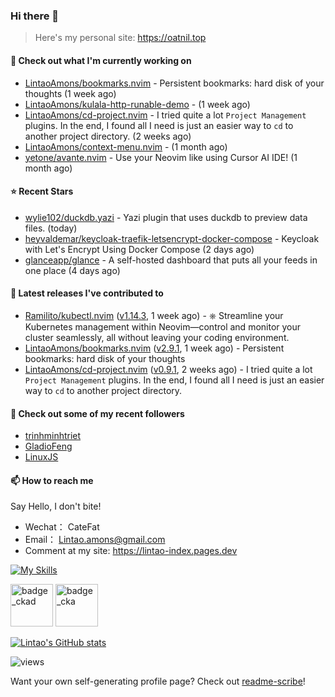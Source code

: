 ### Hi there 👋
> Here's my personal site: https://oatnil.top

#### 👷 Check out what I'm currently working on

- [LintaoAmons/bookmarks.nvim](https://github.com/LintaoAmons/bookmarks.nvim) - Persistent bookmarks: hard disk of your thoughts (1 week ago)
- [LintaoAmons/kulala-http-runable-demo](https://github.com/LintaoAmons/kulala-http-runable-demo) -  (1 week ago)
- [LintaoAmons/cd-project.nvim](https://github.com/LintaoAmons/cd-project.nvim) - I tried quite a lot `Project Management` plugins. In the end, I found all I need is just an easier way to `cd` to another project directory. (2 weeks ago)
- [LintaoAmons/context-menu.nvim](https://github.com/LintaoAmons/context-menu.nvim) -  (1 month ago)
- [yetone/avante.nvim](https://github.com/yetone/avante.nvim) - Use your Neovim like using Cursor AI IDE! (1 month ago)

#### ⭐ Recent Stars

- [wylie102/duckdb.yazi](https://github.com/wylie102/duckdb.yazi) - Yazi plugin that uses duckdb to preview data files. (today)
- [heyvaldemar/keycloak-traefik-letsencrypt-docker-compose](https://github.com/heyvaldemar/keycloak-traefik-letsencrypt-docker-compose) - Keycloak with Let&#39;s Encrypt Using Docker Compose (2 days ago)
- [glanceapp/glance](https://github.com/glanceapp/glance) - A self-hosted dashboard that puts all your feeds in one place (4 days ago)

#### 🔭 Latest releases I've contributed to

- [Ramilito/kubectl.nvim](https://github.com/Ramilito/kubectl.nvim) ([v1.14.3](https://github.com/Ramilito/kubectl.nvim/releases/tag/v1.14.3), 1 week ago) - ⎈ Streamline your Kubernetes management within Neovim—control and monitor your cluster seamlessly, all without leaving your coding environment.
- [LintaoAmons/bookmarks.nvim](https://github.com/LintaoAmons/bookmarks.nvim) ([v2.9.1](https://github.com/LintaoAmons/bookmarks.nvim/releases/tag/v2.9.1), 1 week ago) - Persistent bookmarks: hard disk of your thoughts
- [LintaoAmons/cd-project.nvim](https://github.com/LintaoAmons/cd-project.nvim) ([v0.9.1](https://github.com/LintaoAmons/cd-project.nvim/releases/tag/v0.9.1), 2 weeks ago) - I tried quite a lot `Project Management` plugins. In the end, I found all I need is just an easier way to `cd` to another project directory.

#### 👯 Check out some of my recent followers

- [trinhminhtriet](https://github.com/trinhminhtriet)
- [GladioFeng](https://github.com/GladioFeng)
- [LinuxJS](https://github.com/LinuxJS)

#### 📫 How to reach me
Say Hello, I don't bite!

- Wechat： CateFat
- Email： Lintao.amons@gmail.com
- Comment at my site: https://lintao-index.pages.dev

[![My Skills](https://skillicons.dev/icons?i=java,kotlin,spring,vim,kubernetes,docker,aws,bash,python,lua,go,js,ts,react,html,css,jenkins,postgres,mysql,mongodb)](https://skillicons.dev)

<img alt='badge_ckad' src="https://user-images.githubusercontent.com/24785373/206426236-a78f59dc-e6dc-4b92-a0c4-4cd7ab8e3649.png" width="auto" height="68" /> <img alt='badge_cka' src="https://user-images.githubusercontent.com/24785373/206426229-d2f6d627-1f39-4054-ad91-6d65c00054d6.png" width="auto" height="68" />

[![Lintao's GitHub stats](https://github-readme-stats.vercel.app/api?username=LintaoAmons)](https://github.com/LintaoAmons/github-readme-stats) 

<img src="https://komarev.com/ghpvc/?username=LintaoAmons" alt="views" />

Want your own self-generating profile page? Check out [readme-scribe](https://github.com/muesli/readme-scribe)!




